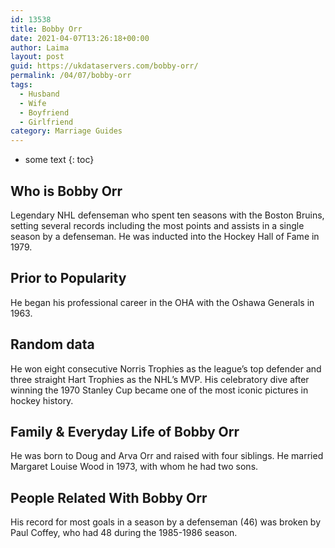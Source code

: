 ```yaml
---
id: 13538
title: Bobby Orr
date: 2021-04-07T13:26:18+00:00
author: Laima
layout: post
guid: https://ukdataservers.com/bobby-orr/
permalink: /04/07/bobby-orr
tags:
  - Husband
  - Wife
  - Boyfriend
  - Girlfriend
category: Marriage Guides
---
```


* some text
{: toc}


## Who is Bobby Orr
                  
                  
                  
Legendary NHL defenseman who spent ten seasons with the Boston Bruins, setting several records including the most points and assists in a single season by a defenseman. He was inducted into the Hockey Hall of Fame in 1979.
                  
              
            
              
            
                
                
                
## Prior to Popularity
                  
                  
                  
He began his professional career in the OHA with the Oshawa Generals in 1963.
                  
              
            
              
            
                
                
                
## Random data
                  
                  
                  
He won eight consecutive Norris Trophies as the league&#8217;s top defender and three straight Hart Trophies as the NHL&#8217;s MVP. His celebratory dive after winning the 1970 Stanley Cup became one of the most iconic pictures in hockey history.
                  
              
            
              
            
                
                
                
## Family & Everyday Life of Bobby Orr
                  
                  
                  
He was born to Doug and Arva Orr and raised with four siblings. He married Margaret Louise Wood in 1973, with whom he had two sons.
                  
              
            
              
            
                
                
                
## People Related With Bobby Orr
                  
                  
                  
His record for most goals in a season by a defenseman (46) was broken by Paul Coffey, who had 48 during the 1985-1986 season.
                  
              
            
              
            
                
              
            
              
              
            
            
              
            
          
          
          
